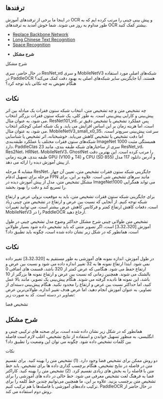 ## ترفندها
در اینجا ما برخی از ترفندهای آموزش OCR و پیش بینی چینی را مرتب کرده ایم که به طور مداوم به روز می شوند. شما خوش آمدید به ترفندهای OCR بیشتر کمک کنید.

- [Replace Backbone Network](#ReplaceBackboneNetwork)
- [Long Chinese Text Recognition](#LongChineseTextRecognition)
- [Space Recognition](#SpaceRecognition)

<a name="ReplaceBackboneNetwork"></a>

- **شرح مشکل**

شرح مشکل

در حال حاضر، سری ResNet_vd و سری MobileNetV3 شبکه‌های اصلی مورد استفاده در PaddleOCR هستند، آیا جایگزینی سایر شبکه‌های اصلی به بهبود دقت کمک می‌کند؟ هنگام تعویض به چه نکاتی باید توجه کرد؟

## نکات

چه تشخیص متن و چه تشخیص متن، انتخاب شبکه ستون فقرات یک مبادله بین اثر پیش‌بینی و کارایی پیش‌بینی است. به طور کلی، یک شبکه ستون فقرات بزرگتر انتخاب می شود، به عنوان مثال. ResNet101_vd، پس عملکرد تشخیص یا تشخیص دقیق تر است، اما هزینه زمان بر این اساس افزایش می یابد. و یک شبکه اصلی کوچکتر انتخاب می شود، به عنوان مثال. MobileNetV3_small_x0_35، سرعت پیش‌بینی سریع‌تر است، اما دقت تشخیص یا تشخیص کاهش می‌یابد. خوشبختانه، اثر تشخیص یا شناسایی شبکه‌های ستون فقرات مختلف با عملکرد طبقه‌بندی ImageNet 1000 همبستگی مثبت دارد. PaddleClas 23 سری از ساختارهای شبکه طبقه بندی، مانند ResNet_vd، Res2Net، HRNet، MobileNetV3، GhostNet را مرتب کرده است. این بهترین دقت طبقه بندی، هزینه زمانی GPU (V100 و T4) و CPU (SD 855) و آدرس دانلود 117 مدل از پیش آموزش دیده را ارائه می دهد.

مشابه 4 مرحله ResNet، جایگزینی شبکه ستون فقرات تشخیص متن، تعیین آن چهار مرحله برای تسهیل ادغام FPN مانند سرهای تشخیص شی است. علاوه بر این، برای مشکل تشخیص متن، مدل از پیش آموزش دیده در ImageNet1000 می تواند همگرایی را تسریع کند و دقت را بهبود بخشد.

برای جایگزینی شبکه ستون فقرات تشخیص متن، باید به موقعیت نزولی عرض و ارتفاع شبکه توجه کنیم. از آنجایی که نسبت بین عرض و ارتفاع در تشخیص متن چینی زیاد است، دفعات کاهش ارتفاع کمتر و فرکانس کاهش عرض بیشتر است. می توانید تغییرات MobileNetV3 را در PaddleOCR ارجاع دهید.

تشخیص متن طولانی چینی
شرح مشکل حداکثر وضوح مدل تشخیص چینی در طول آموزش [3،32،320] است، اگر تصویر متنی که باید تشخیص داده شود بسیار طولانی است، همانطور که در شکل زیر نشان داده شده است، چگونه باید تطبیق داد؟

## نکات

در طول آموزش، اندازه نمونه های آموزشی به طور مستقیم به [3،32،320] تغییر داده نمی شود. ابتدا ارتفاع نمونه ها به 32 تغییر اندازه داده می شود و نسبت بین عرض و ارتفاع حفظ می شود. هنگامی که عرض کمتر از 320 باشد، قسمت های اضافی 0 بالشتک می شوند. همچنین زمانی که نسبت بین عرض و ارتفاع نمونه ها بزرگتر از 10 باشد، این نمونه ها نادیده گرفته می شوند. هنگام پیش‌بینی یک تصویر، مانند بالا عمل کنید، اما حداکثر نسبت بین عرض و ارتفاع را محدود نکنید. هنگام پیش‌بینی دسته‌ای از تصاویر، به عنوان آموزش انجام دهید، اما عرض هدف تغییر اندازه، طولانی‌ترین عرض تصاویر در دسته است. کد به صورت زیر:

تشخیص فضا

## شرح مشکل

همانطور که در شکل زیر نشان داده شده است، برای صحنه های ترکیبی چینی و انگلیسی، به منظور تسهیل خواندن و استفاده از نتایج تشخیص، اغلب لازم است فاصله بین کلمات تشخیص داده شود. چگونه می توان این وضعیت را تطبیق داد؟


نکات

دو روش ممکن برای تشخیص فضا وجود دارد. (1) تشخیص متن را بهینه کنید. برای تقسیم متن در فاصله در نتایج تشخیص، هنگام برچسب گذاری داده ها برای تشخیص، باید خط متن با فاصله را به بخش های زیادی تقسیم کرد. (2) تشخیص متن را بهینه کنید. کاراکتر فضا به فرهنگ لغت تشخیص معرفی می شود. خط خالی در داده های آموزشی را برای تشخیص متن برچسب بزنید. علاوه بر این، ما همچنین می‌توانیم چندین خط کلمه را برای ترکیب داده‌های آموزشی با فاصله‌ها با هم ترکیب کنیم. PaddleOCR در حال حاضر از روش دوم استفاده می کند.